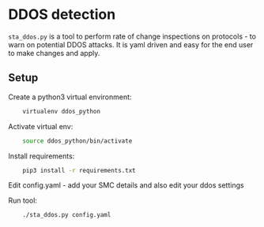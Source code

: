 # DDOS detection

``sta_ddos.py`` is a tool to perform rate of change inspections on protocols -
to warn on potential DDOS attacks. It is yaml driven and easy for the end user
to make changes and apply.

## Setup

Create a python3 virtual environment:

```bash
    virtualenv ddos_python
```

Activate virtual env:

```bash
    source ddos_python/bin/activate
```

Install requirements:

```bash
    pip3 install -r requirements.txt
```

Edit config.yaml - add your SMC details and also edit your ddos settings

Run tool:

```bash
    ./sta_ddos.py config.yaml
```
